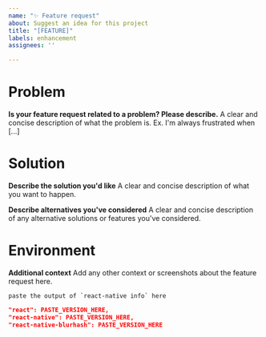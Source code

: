```yaml
---
name: "✨ Feature request"
about: Suggest an idea for this project
title: "[FEATURE]"
labels: enhancement
assignees: ''

---
```


# Problem

**Is your feature request related to a problem? Please describe.**
A clear and concise description of what the problem is. Ex. I'm always frustrated when [...]

# Solution

**Describe the solution you'd like**
A clear and concise description of what you want to happen.

**Describe alternatives you've considered**
A clear and concise description of any alternative solutions or features you've considered.


# Environment

**Additional context**
Add any other context or screenshots about the feature request here.

```
paste the output of `react-native info` here
```

```json
"react": PASTE_VERSION_HERE,
"react-native": PASTE_VERSION_HERE,
"react-native-blurhash": PASTE_VERSION_HERE
```
